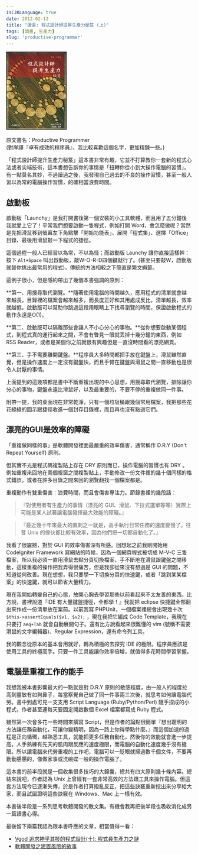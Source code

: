 ```yaml
---
isCJKLanguage: true
date: 2012-02-12
title: "讀書: 程式設計師提昇生產力秘笈 (上)"
tags: [讀書, 生產力]
slug: 'productive-programmer'
---
```


![](/img/book/the-productive-programmer.jpg#left)

原文書名：Productive Programmer
<br>(對岸譯『卓有成效的程序員』，我比較喜歡這個名字，更加精鍊一些。)

「程式設計師提升生產力秘笈」這本書非常有趣，它並不打算教你一套新的程式心法或者尖端技術，這本書想告訴你的事情是「扭轉你從小到大操作電腦的習慣」。有一點莫名其妙，不過讀過之後，我發現自己過去的不良的操作習慣，甚至一般人習以為常的電腦操作習慣，的確相當浪費時間。

## 啟動板

啟動板「Launchy」是我打開書後第一個安裝的小工具軟體，而且用了五分鐘後我就愛上它了！平常我們想要啟動一隻程式，例如打開 Word，會怎麼做呢？當然是先把滑鼠移到螢幕左下角點擊「開始功能表」、展開「程式集」、選擇「Office」目錄、最後用滑鼠敲一下程式的捷徑。

這個過程一般人已經習以為常，不以為怪；而啟動版 Launchy 讓你直接這樣幹：按下 `Alt+Space` 叫出啟動板，敲W-O-R-D四個鍵就行了。(甚至只要敲W，啟動版就替你挑出最常用的程式)，傳統的方法相較之下簡直是繁文縟節。

這例子很小，但是隱約帶出了幾個本書強調的原則：

**第一、用搜尋取代瀏覽。**隨著使用電腦的時間越久，應用程式的清單就會越來越長，目錄裡的檔案會越來越多，而長度正好和其用處成反比，清單越長，效率就越低。啟動版可以幫助你跳過這段用眼睛上下找尋瀏覽的時間，保證啟動程式的動作永遠是O(1)。

**第二、啟動版可以隔離那些會讓人不小心分心的事物。**從你想要啟動某個程式，到程式真的運行起來之間，不會有瞥見一眼就丟掉十幾分鐘的東西，例如 RSS Reader，或者是某個你之前就很有興趣但是一直沒時間看的漂亮網頁。

**第三、手不需要離開鍵盤。**程序員大多時間都把手放在鍵盤上，滑鼠雖然直覺，但是操作速度上一定沒有鍵盤快，而且手臂在鍵盤與滑鼠之間一直移動也是很令人討厭的事情。

上面提到的這幾項都是書中不斷重複出現的中心思想，用搜尋取代瀏覽，排除讓你分心的事物，鍵盤永遠比滑鼠好，以及最重要的，不要不停的重複做同一件事。

附帶一提，我的桌面現在非常乾淨，只有一個垃圾桶跟幾個常用檔案，我把那些花花綠綠的圖示跟捷徑收進一個封存目錄裡，而且再也沒有點過它們。

## 漂亮的GUI是效率的障礙

「重複做同樣的事」是軟體開發裡面最嚴重的效率傷害，通常稱作 D.R.Y (Don't Repeat Yourself) 原則。

但其實不光是程式碼複製貼上存在 DRY 原則而已，操作電腦的習慣也有 DRY 。例如重複來回地在兩個視窗之間複製貼上，手動修改一份文件裡的幾十個同樣的格式錯誤，或者在許多目錄之間來回的瀏覽翻找一個檔案都是。

重複動作有雙重傷害：浪費時間，而且會傷害專注力。節錄書裡的幾段話：

>『對使用者有生產力的事情（漂亮的 GUI、滑鼠、下拉式選單等等）實際上可能是某人試著讓電腦發揮最大效能的障礙。』

>『最近幾十年來最大的諷刺之一就是，高手執行日常任務的速度變慢了。往昔 Unix 的傢伙都比較有效率，因為他們把一切都自動化了。』

我看了很震撼，對於 GUI 的效率傷害深有所感。回想起之前我剛開始用 CodeIgniter Framework 寫網站的時候，因為一個網頁程式被切成 M-V-C 三隻檔案，所以我必須一直用滑鼠去點分頁切換檔案，手不斷地在滑鼠跟鍵盤之間移動，這樣重複的操作把我弄得很痛苦，但是我卻從來沒有想過是 GUI 的問題，不知道從何改善。現在想想，我只要學一下切換分頁的快速鍵，或者「跳到某某檔案」的快速鍵，就可以節省大量精力。

現在我開始轉變自己的心態，放開心胸去學習那些以前看起來不太友善的東西。比方說，書裡說道『IDE 有大量鍵盤捷徑，全都學！』我就把 eclipse 快捷鍵全部翻出來作成一份清單放在案前。以前我寫 PHPUnit，一個檔案裡總會出現幾十次 `$this->assertEquals($v1, $v2);` ，現在我把它編成 Code Template，我現在只要打 `aeq+Tab` 就會自動展開句子。還有比方說看起來很難懂的 vim (號稱不需要滑鼠的文字編輯器)、Regular Expression，還有命令列工具。

我的觀念從原本的基本會用就好，轉為積極的去探究 IDE 的極限。程序員應該是使用工具的終極高手。只要一件工具能讓你效率倍增，就值得多花時間學習掌握。

## 電腦是重複工作的能手

我想我被本書影響最大的一點就是對 D.R.Y 原則的敏感程度，由一般人的程度拉高到靈敏有如狗鼻子，每當察覺自己做了同一件事兩三次後，就思考如何讓電腦代勞。書中到處可見一支支用 Script Language (Ruby/Python/Perl) 隨手捏成的小程式，作者甚至連每天要固定開啟數個 Excel 檔案都寫成 Ruby 程式。

雖然第一次會多花一些時間來撰寫 Script，但是作者的論點很簡單『想出聰明的方法讓任務自動化，可讓你變精明，因為一路上你得學點什麼。』而這個加速的過程是正向循環，越熟悉工具，就能把更多任務自動化，然後你的效能就會進一步提高。人手熟練有先天的肌肉跟反應的速度極限，而電腦的自動化速度幾乎沒有極限。所以讓電腦來代勞重複的工作吧，電腦可以一眨眼就掃過數千個文件，不要再勤勤懇懇的，像做家事或洗碗碟一般的操作電腦了。

這本書的前半段就是一個收集很多技巧的大錦囊，總共有四大原則幾十條內容。總結來說吧，作者認為 Unix 上曾經有一套非常高效的方法跟工具來操作電腦。但這套方法現今已逐漸失傳，於是作者打算撥亂反正，把這些訣竅重新挖出來分享給大家，而且試圖證明這些訣竅在 Windows、Mac 上一樣有效。

本書後半段是一系列思考軟體開發的散文集。有機會我再把後半段也吸收消化成另一篇讀書心得。

最後留下兩篇我認為跟本書呼應的文章，相當值得一看：

- [Vgod 追求神乎其技的程式設計(十): 程式員生產力之謎](http://blog.vgod.tw/2009/12/18/divine-code-10/)
- [軟體開發之建置風險的故事](http://blog.roodo.com/rocksaying/archives/11157957.html)



